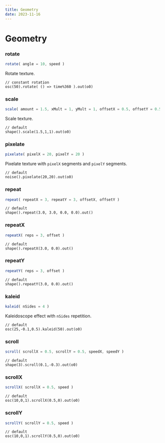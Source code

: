 ```yaml
---
title: Geometry
date: 2023-11-16
---
```

# Geometry

### rotate
```javascript
rotate( angle = 10, speed )
```
Rotate texture.
```hydra
// constant rotation
osc(50).rotate( () => time%360 ).out(o0)
```

### scale
```javascript
scale( amount = 1.5, xMult = 1, yMult = 1, offsetX = 0.5, offsetY = 0.5 )
```
Scale texture.
```hydra
// default
shape().scale(1.5,1,1).out(o0)
```

### pixelate
```javascript
pixelate( pixelX = 20, pixelY = 20 )
```
Pixelate texture with `pixelX` segments and `pixelY` segments.
```hydra
// default
noise().pixelate(20,20).out(o0)
```

### repeat
```javascript
repeat( repeatX = 3, repeatY = 3, offsetX, offsetY )
```
```hydra
// default
shape().repeat(3.0, 3.0, 0.0, 0.0).out()
```

### repeatX
```javascript
repeatX( reps = 3, offset )
```
```hydra
// default
shape().repeatX(3.0, 0.0).out()
```

### repeatY
```javascript
repeatY( reps = 3, offset )
```
```hydra
// default
shape().repeatY(3.0, 0.0).out()
```

### kaleid
```javascript
kaleid( nSides = 4 )
```
Kaleidoscope effect with `nSides` repetition.
```hydra
// default
osc(25,-0.1,0.5).kaleid(50).out(o0)
```

### scroll
```javascript
scroll( scrollX = 0.5, scrollY = 0.5, speedX, speedY )
```
```hydra
// default
shape(3).scroll(0.1,-0.3).out(o0)
```

### scrollX
```javascript
scrollX( scrollX = 0.5, speed )
```
```hydra
// default
osc(10,0,1).scrollX(0.5,0).out(o0)
```

### scrollY
```javascript
scrollY( scrollY = 0.5, speed )
```
```hydra
// default
osc(10,0,1).scrollY(0.5,0).out(o0)
```


